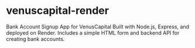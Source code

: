 # venuscapital-render
Bank Account Signup App for VenusCapital Built with Node.js, Express, and deployed on Render. Includes a simple HTML form and backend API for creating bank accounts.
